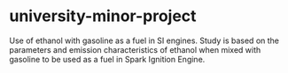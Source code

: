 # university-minor-project
Use of ethanol with gasoline as a fuel in SI engines. Study is based on the parameters and emission characteristics of ethanol when mixed with gasoline to be used as a fuel in Spark Ignition Engine.
